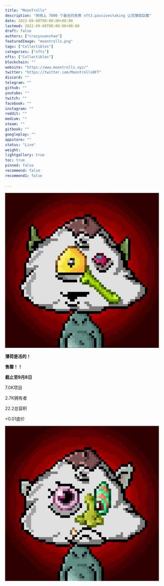 ```yaml
---
title: "MoonTrolls"
description: "网络上 7000 个最丑的免费 nft3.passivestaking 让您赚取巨魔"
date: 2022-09-08T00:00:00+08:00
lastmod: 2022-09-08T00:00:00+08:00
draft: false
authors: ["crazyxuanshao"]
featuredImage: "moontrolls.png"
tags: ["Collectibles"]
categories: ["nfts"]
nfts: ["Collectibles"]
blockchain: ""
website: "https://www.moontrolls.xyz/"
twitter: "https://twitter.com/MoontrollsNFT"
discord: ""
telegram: ""
github: ""
youtube: ""
twitch: ""
facebook: ""
instagram: ""
reddit: ""
medium: ""
steam: ""
gitbook: ""
googleplay: ""
appstore: ""
status: "Live"
weight: 
lightgallery: true
toc: true
pinned: false
recommend: false
recommend1: false

---
```


![dsdsd](dsdsd.png)

**薄荷是活的！**

**售罄！！**

**截止至9月8日**

7.0K项目

2.7K拥有者

22.2总容积

<0.01底价

![dad](dad.png)